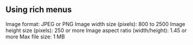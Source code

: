 


## Using rich menus


Image format: JPEG or PNG
Image width size (pixels): 800 to 2500
Image height size (pixels): 250 or more
Image aspect ratio (width/height): 1.45 or more
Max file size: 1 MB

